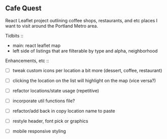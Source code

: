 ## Cafe Quest

React Leaflet project outlining coffee shops, restaurants, and etc places I want to visit around the Portland Metro area. 

Tidbits ::
- main: react leaflet map
- left side of listings that are filterable by type and alpha, neighborhood 

Enhancements, etc ::
- [ ] tweak custom icons per location a bit more (dessert, coffee, restaurant)
- [ ] clicking the location on the list will highlight on the map (vice versa?)

- [ ] refactor locations/state usage (repetitive)
- [ ] incorporate util functions file?
- [ ] refactor/add back in copy location name to paste

- [ ] restyle header, font pick or graphics  
- [ ] mobile responsive styling
